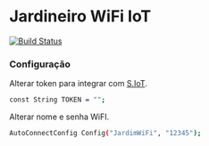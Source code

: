 # Jardineiro WiFi IoT

[![Build Status](https://travis-ci.org/educonz/jardineiro-wifi-iot.svg?branch=master)](https://travis-ci.org/educonz/jardineiro-wifi-iot)

### Configuração

Alterar token para integrar com [S.IoT](https://www.konztec.com).

```sh
const String TOKEN = "";
```

Alterar nome e senha WiFI.

```sh
AutoConnectConfig Config("JardimWiFi", "12345");
```